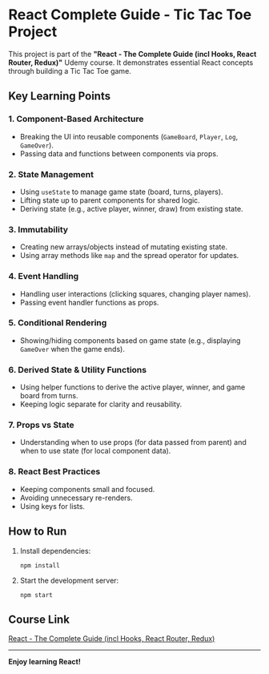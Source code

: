 # React Complete Guide - Tic Tac Toe Project

This project is part of the **"React - The Complete Guide (incl Hooks, React Router, Redux)"** Udemy course. It demonstrates essential React concepts through building a Tic Tac Toe game.

## Key Learning Points

### 1. **Component-Based Architecture**
- Breaking the UI into reusable components (`GameBoard`, `Player`, `Log`, `GameOver`).
- Passing data and functions between components via props.

### 2. **State Management**
- Using `useState` to manage game state (board, turns, players).
- Lifting state up to parent components for shared logic.
- Deriving state (e.g., active player, winner, draw) from existing state.

### 3. **Immutability**
- Creating new arrays/objects instead of mutating existing state.
- Using array methods like `map` and the spread operator for updates.

### 4. **Event Handling**
- Handling user interactions (clicking squares, changing player names).
- Passing event handler functions as props.

### 5. **Conditional Rendering**
- Showing/hiding components based on game state (e.g., displaying `GameOver` when the game ends).

### 6. **Derived State & Utility Functions**
- Using helper functions to derive the active player, winner, and game board from turns.
- Keeping logic separate for clarity and reusability.

### 7. **Props vs State**
- Understanding when to use props (for data passed from parent) and when to use state (for local component data).

### 8. **React Best Practices**
- Keeping components small and focused.
- Avoiding unnecessary re-renders.
- Using keys for lists.

## How to Run

1. Install dependencies:
   ```
   npm install
   ```
2. Start the development server:
   ```
   npm start
   ```

## Course Link

[React - The Complete Guide (incl Hooks, React Router, Redux)](https://www.udemy.com/course/react-the-complete-guide-incl-redux/)

---

**Enjoy learning React!**
